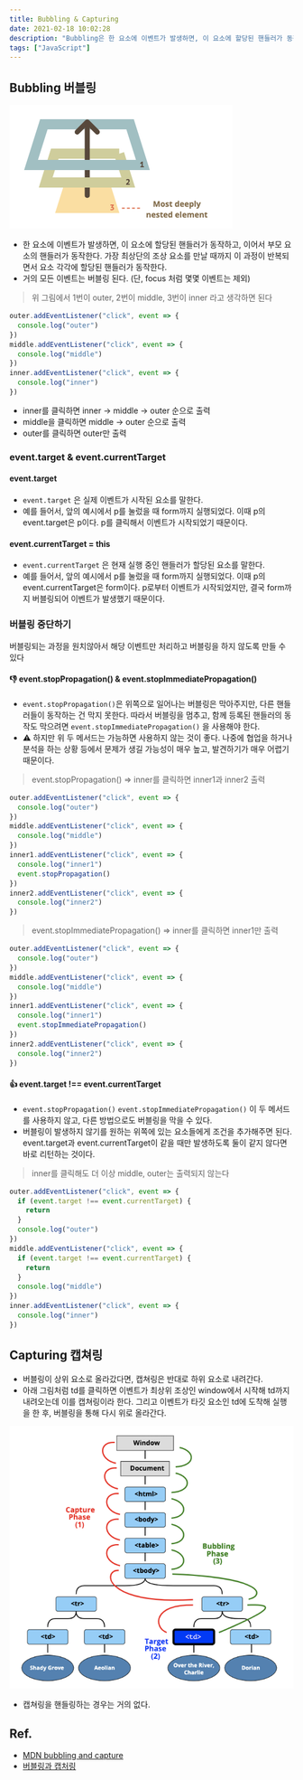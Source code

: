 ```yaml
---
title: Bubbling & Capturing
date: 2021-02-18 10:02:28
description: "Bubbling은 한 요소에 이벤트가 발생하면, 이 요소에 할당된 핸들러가 동작하고, 이어서 부모 요소의 핸들러가 동작한다. 가장 최상단의 조상 요소를 만날 때까지 이 과정이 반복되면서 요소 각각에 할당된 핸들러가 동작한다..."
tags: ["JavaScript"]
---
```


## Bubbling 버블링

![bubbling](./images/bubbling.png)

- 한 요소에 이벤트가 발생하면, 이 요소에 할당된 핸들러가 동작하고, 이어서 부모 요소의 핸들러가 동작한다. 가장 최상단의 조상 요소를 만날 때까지 이 과정이 반복되면서 요소 각각에 할당된 핸들러가 동작한다.
- 거의 모든 이벤트는 버블링 된다. (단, focus 처럼 몇몇 이벤트는 제외)

> 위 그림에서 1번이 outer, 2번이 middle, 3번이 inner 라고 생각하면 된다

```jsx
outer.addEventListener("click", event => {
  console.log("outer")
})
middle.addEventListener("click", event => {
  console.log("middle")
})
inner.addEventListener("click", event => {
  console.log("inner")
})
```

- inner를 클릭하면 inner → middle → outer 순으로 출력
- middle을 클릭하면 middle → outer 순으로 출력
- outer를 클릭하면 outer만 출력

### event.target & event.currentTarget

#### event.target

- `event.target` 은 실제 이벤트가 시작된 요소를 말한다.
- 예를 들어서, 앞의 예시에서 p를 눌렀을 때 form까지 실행되었다. 이때 p의 event.target은 p이다. p를 클릭해서 이벤트가 시작되었기 때문이다.

#### event.currentTarget = this

- `event.currentTarget` 은 현재 실행 중인 핸들러가 할당된 요소를 말한다.
- 예를 들어서, 앞의 예시에서 p를 눌렀을 때 form까지 실행되었다. 이때 p의 event.currentTarget은 form이다. p로부터 이벤트가 시작되었지만, 결국 form까지 버블링되어 이벤트가 발생했기 때문이다.

### 버블링 중단하기

버블링되는 과정을 원치않아서 해당 이벤트만 처리하고 버블링을 하지 않도록 만들 수 있다

#### 👎 event.stopPropagation() & event.stopImmediatePropagation()

- `event.stopPropagation()`은 위쪽으로 일어나는 버블링은 막아주지만, 다른 핸들러들이 동작하는 건 막지 못한다. 따라서 버블링을 멈추고, 함께 등록된 핸들러의 동작도 막으려면 `event.stopImmediatePropagation()` 을 사용해야 한다.
- ⚠️ 하지만 위 두 메서드는 가능하면 사용하지 않는 것이 좋다. 나중에 협업을 하거나 분석을 하는 상황 등에서 문제가 생길 가능성이 매우 높고, 발견하기가 매우 어렵기 때문이다.

> event.stopPropagation() ⇒ inner를 클릭하면 inner1과 inner2 출력

```jsx
outer.addEventListener("click", event => {
  console.log("outer")
})
middle.addEventListener("click", event => {
  console.log("middle")
})
inner1.addEventListener("click", event => {
  console.log("inner1")
  event.stopPropagation()
})
inner2.addEventListener("click", event => {
  console.log("inner2")
})
```

> event.stopImmediatePropagation() ⇒ inner를 클릭하면 inner1만 출력

```jsx
outer.addEventListener("click", event => {
  console.log("outer")
})
middle.addEventListener("click", event => {
  console.log("middle")
})
inner1.addEventListener("click", event => {
  console.log("inner1")
  event.stopImmediatePropagation()
})
inner2.addEventListener("click", event => {
  console.log("inner2")
})
```

#### 👍 event.target !== event.currentTarget

- `event.stopPropagation()` `event.stopImmediatePropagation()` 이 두 메서드를 사용하지 않고, 다른 방법으로도 버블링을 막을 수 있다.
- 버블링이 발생하지 않기를 원하는 위쪽에 있는 요소들에게 조건을 추가해주면 된다. event.target과 event.currentTarget이 같을 때만 발생하도록 둘이 같지 않다면 바로 리턴하는 것이다.

> inner를 클릭해도 더 이상 middle, outer는 출력되지 않는다

```jsx
outer.addEventListener("click", event => {
  if (event.target !== event.currentTarget) {
    return
  }
  console.log("outer")
})
middle.addEventListener("click", event => {
  if (event.target !== event.currentTarget) {
    return
  }
  console.log("middle")
})
inner.addEventListener("click", event => {
  console.log("inner")
})
```

## Capturing 캡쳐링

- 버블링이 상위 요소로 올라갔다면, 캡쳐링은 반대로 하위 요소로 내려간다.
- 아래 그림처럼 td를 클릭하면 이벤트가 최상위 조상인 window에서 시작해 td까지 내려오는데 이를 캡쳐링이라 한다. 그리고 이벤트가 타깃 요소인 td에 도착해 실행을 한 후, 버블링을 통해 다시 위로 올라간다.

![capturing](./images/capturing.png)

- 캡쳐링을 핸들링하는 경우는 거의 없다.

## Ref.

- [MDN bubbling and capture](https://developer.mozilla.org/en-US/docs/Learn/JavaScript/Building_blocks/Events#event_bubbling_and_capture)
- [버블링과 캡처링](https://ko.javascript.info/bubbling-and-capturing)
